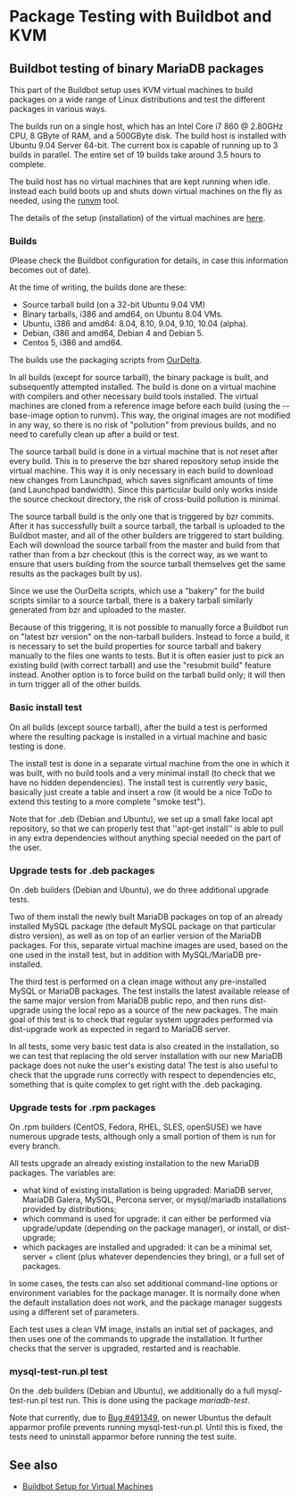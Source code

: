
# Package Testing with Buildbot and KVM


## Buildbot testing of binary MariaDB packages


This part of the Buildbot setup uses KVM virtual machines to build packages on a wide range of Linux distributions and test the different packages in various ways.


The builds run on a single host, which has an Intel Core i7 860 @ 2.80GHz CPU, 8 GByte of RAM, and a 500GByte disk. The build host is installed with Ubuntu 9.04 Server 64-bit.
The current box is capable of running up to 3 builds in parallel. The entire set of 19 builds take around 3.5 hours to complete.


The build host has no virtual machines that are kept running when idle. Instead each build boots up and shuts down virtual machines on the fly as needed, using the [runvm](runvm.md) tool.


The details of the setup (installation) of the virtual machines are [here](buildbot-setup/buildbot-setup-for-virtual-machines/buildbot-setup-for-virtual-machines-debian/buildbot-setup-for-virtual-machines-debian-4-i386.md).


### Builds


(Please check the Buildbot configuration for details, in case this information becomes out of date).


At the time of writing, the builds done are these:


* Source tarball build (on a 32-bit Ubuntu 9.04 VM)
* Binary tarballs, i386 and amd64, on Ubuntu 8.04 VMs.
* Ubuntu, i386 and amd64: 8.04, 8.10, 9.04, 9.10, 10.04 (alpha).
* Debian, i386 and amd64, Debian 4 and Debian 5.
* Centos 5, i386 and amd64.


The builds use the packaging scripts from
[OurDelta](https://launchpad.net/ourdelta).


In all builds (except for source tarball), the binary package is built, and subsequently attempted installed. The build is done on a virtual machine with compilers and other necessary build tools installed.
The virtual machines are cloned from a reference image before each build (using the --base-image option to runvm). This way, the original images are not modified in any way, so there is no risk of "pollution" from previous builds, and no need to carefully clean up after a build or test.


The source tarball build is done in a virtual machine that is not reset after every build. This is to preserve the bzr shared repository setup inside the virtual machine. This way it is only necessary in each build to download new changes from Launchpad, which saves significant amounts of time (and Launchpad bandwidth). Since this particular build only works inside the source checkout directory, the risk of cross-build pollution is minimal.


The source tarball build is the only one that is triggered by bzr commits. After it has successfully built a source tarball, the tarball is uploaded to the Buildbot master, and all of the other builders are triggered to start building. Each will download the source tarball from the master and build from that rather than from a bzr checkout (this is the correct way, as we want to ensure that users building from the source tarball themselves get the same results as the packages built by us).


Since we use the OurDelta scripts, which use a "bakery" for the build scripts similar to a source tarball, there is a bakery tarball similarly generated from bzr and uploaded to the master.


Because of this triggering, it is not possible to manually force a Buildbot run on "latest bzr version" on the non-tarball builders. Instead to force a build, it is necessary to set the build properties for source tarball and bakery manually to the files one wants to tests. But it is often easier just to pick an existing build (with correct tarball) and use the "resubmit build" feature instead. Another option is to force build on the tarball build only; it will then in turn trigger all of the other builds.


### Basic install test


On all builds (except source tarball), after the build a test is performed where the resulting package is installed in a virtual machine and basic testing is done.


The install test is done in a separate virtual machine from the one in which it was built, with no build tools and a very minimal install (to check that we have no hidden dependencies). The install test is currently *very* basic, basically just create a table and insert a row (it would be a nice ToDo to extend this testing to a more complete "smoke test").


Note that for .deb (Debian and Ubuntu), we set up a small fake local apt repository, so that we can properly test that ''apt-get install'' is able to pull in any extra dependencies without anything special needed on the part of the user.


### Upgrade tests for .deb packages


On .deb builders (Debian and Ubuntu), we do three additional upgrade tests.


Two of them install the newly built MariaDB packages on top of an already installed MySQL package (the default MySQL package on that particular distro version), as well as on top of an earlier version of the MariaDB packages. For this, separate virtual machine images are used, based on the one used in the install test, but in addition with MySQL/MariaDB pre-installed.


The third test is performed on a clean image without any pre-installed MySQL or MariaDB packages. The test installs the latest available release of the same major version from MariaDB public repo, and then runs dist-upgrade using the local repo as a source of the new packages. The main goal of this test is to check that regular system upgrades performed via dist-upgrade work as expected in regard to MariaDB server.


In all tests, some very basic test data is also created in the installation, so we can test that replacing the old server installation with our new MariaDB package does not nuke the user's existing data! The test is also useful to check that the upgrade runs correctly with respect to dependencies etc, something that is quite complex to get right with the .deb packaging.


### Upgrade tests for .rpm packages


On .rpm builders (CentOS, Fedora, RHEL, SLES, openSUSE) we have numerous upgrade tests, although only a small portion of them is run for every branch.


All tests upgrade an already existing installation to the new MariaDB packages. The variables are: 
- what kind of existing installation is being upgraded: MariaDB server, MariaDB Galera, MySQL, Percona server, or mysql/mariadb installations provided by distributions;
- which command is used for upgrade: it can either be performed via upgrade/update (depending on the package manager), or install, or dist-upgrade;
- which packages are installed and upgraded: it can be a minimal set, server + client (plus whatever dependencies they bring), or a full set of packages.


In some cases, the tests can also set additional command-line options or environment variables for the package manager. It is normally done when the default installation does not work, and the package manager suggests using a different set of parameters.


Each test uses a clean VM image, installs an initial set of packages, and then uses one of the commands to upgrade the installation. It further checks that the server is upgraded, restarted and is reachable.


### mysql-test-run.pl test


On the .deb builders (Debian and Ubuntu), we additionally do a full mysql-test-run.pl test run. This is done using the package *mariadb-test*.


Note that currently, due to [Bug #491349](https://bugs.launchpad.net/bugs/491349), on newer Ubuntus the default apparmor profile prevents running mysql-test-run.pl. Until this is fixed, the tests need to uninstall apparmor before running the test suite.


## See also


* [Buildbot Setup for Virtual Machines](buildbot-setup/buildbot-setup-for-virtual-machines/buildbot-setup-for-virtual-machines-debian/buildbot-setup-for-virtual-machines-debian-4-i386.md)


